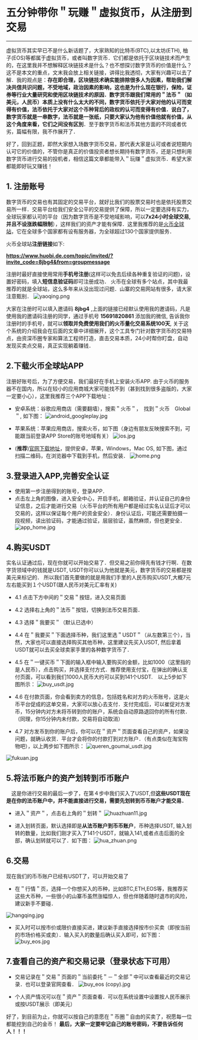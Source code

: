 # 五分钟带你＂玩赚＂虚拟货币，从注册到交易
----
虚拟货币其实早已不是什么新话题了，大家熟知的比特币(BTC),以太坊(ETH), 柚子(EOS)等都属于虚拟货币，或者叫数字货币．它们都是依托于区块链技术而产生的，在这里我并不想解释区块链技术是什么？也不想探讨数字货币的价值是什么？这不是本文的重点，文末我会放上相关链接，讲得比我透彻，大家有兴趣可以去了解．我的观点是：**存在即合理，区块链技术确实能排除很多人为因素，帮助我们解决共信共识问题，不受地域，政治因素的影响，这也是为什么现在银行，保险，证券等行业大量研究和使用区块链技术的原因．数字货币跟我们常用的＂法币＂（如美元，人民币）本质上没有什么太大的不同，数字货币依托于大家对他的认可而变得有价值，法币依托于大家对这个币种背后的政权的认可而变得有价值．说白了，数字货币就是一串数字，法币就是一张纸，只要大家认为他有价值他就有价值，从这个角度来看，它们之间没有区別**．至于数字货币和法币其他方面的不同或者优劣，篇幅有限，我不作展开了．

好了，回到正题，即然大家想入场数字货币交易，那代表大家是认可或者说短期内认可它的价值的，不管你是真正的价值投资者想长期持有数字货币，还是只想利用数字货币进行交易的投机者，相信这篇文章都能带入＂玩赚＂虚拟货币．希望大家都能即好玩又赚钱！

## 1. 注册账号
数字货币的交易也有其固定的交易平台，就好比我们的股票交易时也是依托股票交易所一样．交易平台给我们安全公平的交易提供了保障，所以一定要选择有实力，全球玩家都认可的平台（因为数字货币是不受地域影响，可以**7x24小时全球交易,并且不设涨跌幅限制**），这样我们的资产才能有保障．这里我推荐的是[火币全球站](https://www.huobi.co/zh-cn/)，它在全球多个国家都有设有服务器，为全球超过130个国家提供服务．

火币全球站**注册链接**如下:

**https://www.huobi.de.com/topic/invited/?invite_code=8jbg4&from=groupmessage**

注册时最好直接使用常用**手机号注册**(这样可以免去后续各种重复验证的问题)，设置好密码，填入**短信息验证码**即可注册成功．
火币在全球有多个站点，其中我最推荐的就是全球站，这么多年来从没出现过问题．山寨的交易网站有很多，请大家注意甄别．
![yaoqing.png](https://upload-images.jianshu.io/upload_images/579770-02f3c50771214895.png?imageMogr2/auto-orient/strip%7CimageView2/2/w/1240)

大家在注册时可以填入邀请码 **8jbg4** ,上面的链接已经默认使用我的邀请码，凡是使用我的邀请码注册的同学，通过手机号 **15691820861** 添加我的微信, 告诉我你注册时的手机号，就可以**领取并免费使用我们的火币量化交易系统100天**,  关于这个系统的介绍我会在后面的文章中详细展开，这个工具专门针对数字货币的交易特点，由资深币圈专家和算法工程师打造，直击交易本质，24小时帮你盯盘，自动发现买卖点交易，真正实现躺着赚钱．

## 2.下载火币全球站APP
注册好账号后，为了方便交易，我们最好在手机上安装火币APP. 由于火币的服务器不在国内，所以在较小的应用商城大家可能找不到（甚到找到很多盗版的，大家一定要小心），这里我推荐三个APP下载地址：
- 安卓系统：谷歌应用商店（需要翻墙），搜索＂火币＂，　找到＂火币　Global＂, 如下图：
![android_googleplay.jpg](https://upload-images.jianshu.io/upload_images/579770-a8328af892f92cb3.jpg?imageMogr2/auto-orient/strip%7CimageView2/2/w/1240)


- 苹果系统：苹果应用商店，搜索火币，如下图（身边有朋友反映搜索不到，可能跟当前登录APP Store的账号地域有关）
![ios.jpg](https://upload-images.jianshu.io/upload_images/579770-7423ff5c899871db.jpg?imageMogr2/auto-orient/strip%7CimageView2/2/w/1240)


- (**推荐**)[官网下载地址](https://www.huobi.co/zh-cn/)，提供安卓，苹果，Windows，Mac OS, 如下图，通过扫描二维码，在浏览器中下载到手机，然后安装．
![home.png](https://upload-images.jianshu.io/upload_images/579770-65648c8544bd3839.png?imageMogr2/auto-orient/strip%7CimageView2/2/w/1240)


## 3.登录进入APP,完善安全认证
- 使用第一步注册得到的账号，登录APP．
- 点击左上角的图像，进入安全中心，开启手机，邮箱验证，并认证自己的身份证信息，之后才能进行交易（火币平台的所有用户都是经过实名认证后才可以交易的，这样以保证每个用户的资金安全）．身份认证后，可能还需要拍摄一段视频，读出验证码，才能通过验证，层层验证，虽然麻烦，但也更安全．
![app_home.jpg](https://upload-images.jianshu.io/upload_images/579770-92a8778f9a2c0b91.jpg?imageMogr2/auto-orient/strip%7CimageView2/2/w/1240)


## 4.购买USDT
实名认证通过后，现在你就可以开始交易了．但交易之前你得先有钱才行啊．在数字货领域中的钱就是USDT, USDT你可以认为他就是美元，数字货币的交易都是按美元来标记的．
所以我们首先要做的就是用我们手里的人民币购买USDT,大概7元左右能买到１个USDT(跟人民币对美元汇率有关)
- 4.1 点击下方中间的＂交易＂按钮，进入交易页面
- 4.2 选择右上角的＂法币＂按钮，切换到法币交易页面．
- 4.3 选择＂我要买＂（默认已选中）
- 4.4 在＂我要买＂下面选择币种，我们这里选＂USDT＂（从左数第三个），当然，大家也可以直接选择购买其他币种，这里建议先买入USDT, 然后拿着USDT就可以去买全球卖家手里的各种数字货币了．
- 4.5 在＂一键买币＂下面的输入框中输入要购买的金额，比如1000（这里指的是人民币），点击购买，并选择支付方式．推荐使用支付宝，在弹出的确认支付页面，可以看到我们1000人民币大约可以买到141个USDT.　以上5步如下图所示：
![buy_usdt.jpg](https://upload-images.jianshu.io/upload_images/579770-0e8173a2e4a875f2.jpg?imageMogr2/auto-orient/strip%7CimageView2/2/w/1240)

- 4.6 在付款页面，你会看到卖方的信息，包括姓名和对方的火币账号，这是火币平台促成的这单交易，大家可以放心去支付．支付完成后，可以崔促对方发币，15分钟内对方未将币转到你的账户，系统会自动原路退回你的所有付款．（同理，你15分钟内未付款，交易将自动取消）
- 4.7 对方发币到你的账户后，你可以在＂资产＂页面查看自己的资产，如果没问题，就确认收货．平台才会将你的付款打到对方账户．（有点类似在淘宝购物吧），以上两步如下图所示：
![queren_goumai_usdt.jpg](https://upload-images.jianshu.io/upload_images/579770-33f0bf157c940db3.jpg?imageMogr2/auto-orient/strip%7CimageView2/2/w/1240)

![fukuan.jpg](https://upload-images.jianshu.io/upload_images/579770-62f6d82c010cb5c1.jpg?imageMogr2/auto-orient/strip%7CimageView2/2/w/1240)


## 5.将法币账户的资产划转到币币账户
　这是你进行交易的最后一步了，在第４步中我们买入了USDT,但**这些USDT现在是在你的法币账户中，并不能直接进行交易，需要先划转到币币账户才能交易．**
- 进入＂资产＂，点击右上角的＂划转＂
![huazhuan11.jpg](https://upload-images.jianshu.io/upload_images/579770-4156f899b7d3fca9.jpg?imageMogr2/auto-orient/strip%7CimageView2/2/w/1240)

- 进入划转页面，默认选择即是**从法币账户到币币账户**，币种选择USDT, 输入划转的数量，比如我们刚才买入了141个USDT，就输入141,或者点击后面的全部，确认划转就可以了．如下图：
![hua_zhuan.png](https://upload-images.jianshu.io/upload_images/579770-b82ecb26fcbdc4ed.png?imageMogr2/auto-orient/strip%7CimageView2/2/w/1240)


## 6.交易
现在我们的币币账户已经有USDT了，可以开始交易了
- 在＂行情＂页，选择一个你想买入的币种，比如BTC,ETH,EOS等，我推荐买这些大币种，一些很小的山寨币虽然涨幅惊人，但也伴随着随时退市的风险，建议新手不要碰．

![hangqing.jpg](https://upload-images.jianshu.io/upload_images/579770-b26c1d9d5444d38f.jpg?imageMogr2/auto-orient/strip%7CimageView2/2/w/1240)

- 买入时可以按市价或限价直接买进，建议新手直接选择按市价买卖（即按当前的市场价格买或卖）．输入买入的数量后确认买入即可，如下图：
![buy_eos.jpg](https://upload-images.jianshu.io/upload_images/579770-3f0db9c45f2f0182.jpg?imageMogr2/auto-orient/strip%7CimageView2/2/w/1240)



## 7.查看自己的资产和交易记录（登录状态下可用）
- 交易记录在＂交易＂页面的＂当前委托＂－＂全部＂中可以查看最近的交易记录．也可以登录官网查看．
![buy_eos (copy).jpg](https://upload-images.jianshu.io/upload_images/579770-828bc269163ae66b.jpg?imageMogr2/auto-orient/strip%7CimageView2/2/w/1240)

- 个人资产情况可以在＂资产＂页面查看．可以在系统设置中设置按人民币展示或按USDT展示（即美元）

好了，到目前为止，你就可以按自己的意愿在＂币圈＂自由的买卖了，祝愿每一位都能挖到自己的金币！
**最后，大家一定要牢记自己的账号密码，不要告诉任何人！！！**
